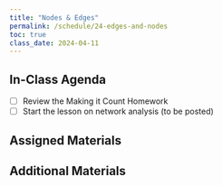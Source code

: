 ```yaml
---
title: "Nodes & Edges"
permalink: /schedule/24-edges-and-nodes
toc: true
class_date: 2024-04-11
---
```


## In-Class Agenda

- [ ] Review the Making it Count Homework
- [ ] Start the lesson on network analysis (to be posted)

## Assigned Materials

## Additional Materials
